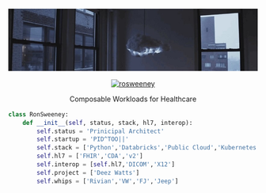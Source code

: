 

<p align="center">
  <img width="1100" height="auto" src="assets/cloud_cambridge.jpeg">
</p>

<p align="center">
   <a href="https://www.linkedin.com/in/ronsweeney/" target="_blank"><img src="https://img.shields.io/badge/LinkedIn-%230077B5.svg?&style=for-the-badge&logo=linkedin&logoColor=white" alt="rosweeney"></a>
</p>

<p align="center">
Composable Workloads for Healthcare
</p>

```python
class RonSweeney:
    def __init__(self, status, stack, hl7, interop):
        self.status = 'Prinicipal Architect'
        self.startup = 'PID^TOO||'
        self.stack = ['Python','Databricks','Public Cloud','Kubernetes']
        self.hl7 = ['FHIR','CDA','v2']
        self.interop = [self.hl7,'DICOM','X12']
        self.project = ['Deez Watts']
        self.whips = ['Rivian','VW','FJ','Jeep']
```


